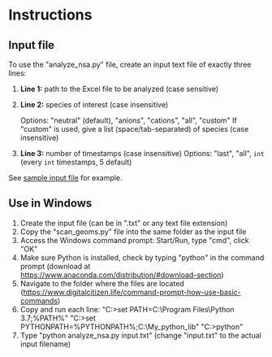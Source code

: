 # Instructions

## Input file

To use the "analyze_nsa.py" file, create an input text file of exactly three lines:

1. **Line 1:** path to the Excel file to be analyzed (case sensitive)

2. **Line 2:** species of interest (case insensitive)

   Options: "neutral" (default), "anions", "cations", "all", "custom"
   If "custom" is used, give a list (space/tab-separated) of species (case insensitive)

3. **Line 3:** number of timestamps (case insensitive)
   Options: "last", "all", `int`  (every `int` timestamps, 5 default)

See [sample input file](./input.txt) for example.

## Use in Windows

1. Create the input file (can be in ".txt" or any text file extension)
2. Copy the "scan_geoms.py" file into the same folder as the input file
3. Access the Windows command prompt: Start/Run, type "cmd", click "OK"
4. Make sure Python is installed, check by typing "python" in the command prompt (download at https://www.anaconda.com/distribution/#download-section)
5. Navigate to the folder where the files are located (https://www.digitalcitizen.life/command-prompt-how-use-basic-commands)
6. Copy and run each line:
   "C:\>set PATH=C:\Program Files\Python 3.7;%PATH%"
   "C:\>set PYTHONPATH=%PYTHONPATH%;C:\My_python_lib"
   "C:\>python"
7. Type "python analyze_nsa.py input.txt" (change "input.txt" to the actual input filename)